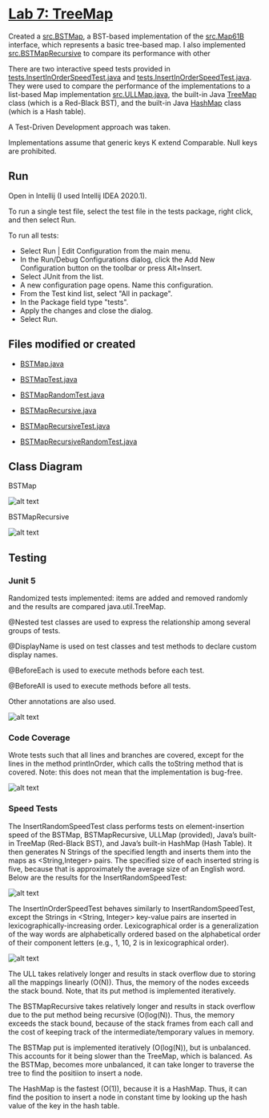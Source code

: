 # [Lab 7: TreeMap](https://sp19.datastructur.es/materials/lab/lab7/lab7)
Created a [src.BSTMap](src/BSTMap.java), a BST-based implementation of the [src.Map61B](src/Map61B.java) interface, which represents a basic tree-based map. I also implemented [src.BSTMapRecursive](src/BSTMapRecursive.java) to compare its performance with other 

There are two interactive speed tests provided in [tests.InsertInOrderSpeedTest.java](tests/InsertInOrderSpeedTest.java) and [tests.InsertInOrderSpeedTest.java](tests/InsertInOrderSpeedTest.java). They were used to compare the performance of the implementations to a list-based Map implementation [src.ULLMap.java](src/ULLMap.java), the built-in Java [TreeMap](https://docs.oracle.com/javase/8/docs/api/java/util/TreeMap.html) class (which is a Red-Black BST), and the built-in Java [HashMap](https://docs.oracle.com/javase/8/docs/api/java/util/HashMap.html) class (which is a Hash table).

A Test-Driven Development approach was taken.

Implementations assume that generic keys K extend Comparable. Null keys are prohibited.


## Run
Open in Intellij (I used Intellij IDEA 2020.1). 

To run a single test file, select the test file in the tests package, right click, and then select Run.

To run all tests: 
- Select Run | Edit Configuration from the main menu.
- In the Run/Debug Configurations dialog, click the Add New Configuration button on the toolbar or press Alt+Insert.
- Select JUnit from the list.
- A new configuration page opens. Name this configuration.
- From the Test kind list, select "All in package".
- In the Package field type "tests".
- Apply the changes and close the dialog.
- Select Run.


## Files modified or created
- [BSTMap.java](src/BSTMap.java)
- [BSTMapTest.java](tests/map/BSTMapTest.java)
- [BSTMapRandomTest.java](tests/map/BSTMapRandomTest.java)

- [BSTMapRecursive.java](src/BSTMapRecursive.java)
- [BSTMapRecursiveTest.java](tests/map/BSTMapRecursiveTest.java)
- [BSTMapRecursiveRandomTest.java](tests/map/BSTMapRecursiveRandomTest.java)


## Class Diagram
BSTMap

![alt text](class-diagrams/BSTMap.png "BSTMap diagram")

BSTMapRecursive

![alt text](class-diagrams/BSTMapRecursive.png "BSTMapRecursive diagram")


## Testing
### Junit 5
Randomized tests implemented: items are added and removed randomly and the results are compared java.util.TreeMap.

@Nested test classes are used to express the relationship among several groups of tests.

@DisplayName is used on test classes and test methods to declare custom display names.

@BeforeEach is used to execute methods before each test.

@BeforeAll is used to execute methods before all tests.

Other annotations are also used.

![alt text](test-reports/junit5.png "junit5")


### Code Coverage
Wrote tests such that all lines and branches are covered, except for the lines in the method printInOrder, which calls the toString method that is covered. Note: this does not mean that the implementation is bug-free. 

![alt text](test-reports/coverage.png "coverage")

### Speed Tests

The InsertRandomSpeedTest class performs tests on element-insertion speed of the BSTMap, BSTMapRecursive, 
ULLMap (provided), Java’s built-in TreeMap (Red-Black BST), and Java’s built-in HashMap (Hash Table). It 
then generates N Strings of the specified length and inserts them into the maps as <String,Integer> pairs. The 
specified size of each inserted string is five, because that is approximately the average size of an English word.
Below are the results for the InsertRandomSpeedTest:

![alt text](test-reports/InsertRandomSpeedTest.png "InsertRandomSpeedTest")

The InsertInOrderSpeedTest behaves similarly to InsertRandomSpeedTest, except the Strings in 
<String, Integer> key-value pairs are inserted in lexicographically-increasing order. Lexicographical order is 
a generalization of the way words are alphabetically ordered based on the alphabetical order of their component 
letters (e.g., 1, 10, 2 is in lexicographical order).

![alt text](test-reports/InsertInOrderSpeedTest.png "InsertInOrderSpeedTest")

The ULL takes relatively longer and results in stack overflow due to storing all the mappings linearly (O(N)). Thus, the memory of the nodes exceeds the stack bound. Note, that its put method is implemented iteratively. 

The BSTMapRecursive takes relatively longer and results in stack overflow due to the put method being recursive (O(log(N)). Thus, the memory exceeds the stack bound, because of the stack frames from each call and the cost of keeping track of the intermediate/temporary values in memory. 

The BSTMap put is implemented iteratively (O(log(N)), but is unbalanced. This accounts for it being slower than the TreeMap, which is balanced. As the BSTMap, becomes more unbalanced, it can take longer to traverse the tree to find the positiion to insert a node. 

The HashMap is the fastest (O(1)), because it is a HashMap. Thus, it can find the position to insert a node in constant time by looking up the hash value of the key in the hash table. 
